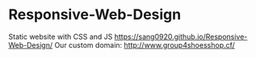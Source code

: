 # Responsive-Web-Design
Static website with CSS and JS
https://sang0920.github.io/Responsive-Web-Design/
Our custom domain: http://www.group4shoesshop.cf/

